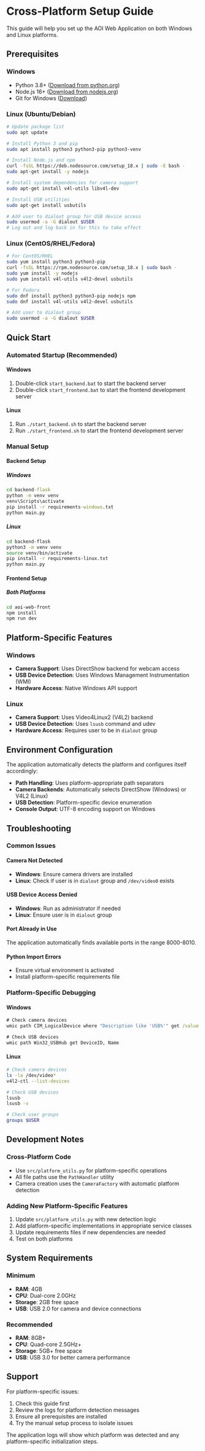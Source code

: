 # Cross-Platform Setup Guide

This guide will help you set up the AOI Web Application on both Windows and Linux platforms.

## Prerequisites

### Windows
- Python 3.8+ ([Download from python.org](https://www.python.org/downloads/))
- Node.js 16+ ([Download from nodejs.org](https://nodejs.org/))
- Git for Windows ([Download](https://git-scm.com/download/win))

### Linux (Ubuntu/Debian)
```bash
# Update package list
sudo apt update

# Install Python 3 and pip
sudo apt install python3 python3-pip python3-venv

# Install Node.js and npm
curl -fsSL https://deb.nodesource.com/setup_18.x | sudo -E bash -
sudo apt-get install -y nodejs

# Install system dependencies for camera support
sudo apt-get install v4l-utils libv4l-dev

# Install USB utilities
sudo apt-get install usbutils

# Add user to dialout group for USB device access
sudo usermod -a -G dialout $USER
# Log out and log back in for this to take effect
```

### Linux (CentOS/RHEL/Fedora)
```bash
# For CentOS/RHEL
sudo yum install python3 python3-pip
curl -fsSL https://rpm.nodesource.com/setup_18.x | sudo bash -
sudo yum install -y nodejs
sudo yum install v4l-utils v4l2-devel usbutils

# For Fedora
sudo dnf install python3 python3-pip nodejs npm
sudo dnf install v4l-utils v4l2-devel usbutils

# Add user to dialout group
sudo usermod -a -G dialout $USER
```

## Quick Start

### Automated Startup (Recommended)

#### Windows
1. Double-click `start_backend.bat` to start the backend server
2. Double-click `start_frontend.bat` to start the frontend development server

#### Linux
1. Run `./start_backend.sh` to start the backend server
2. Run `./start_frontend.sh` to start the frontend development server

### Manual Setup

#### Backend Setup

##### Windows
```cmd
cd backend-flask
python -m venv venv
venv\Scripts\activate
pip install -r requirements-windows.txt
python main.py
```

##### Linux
```bash
cd backend-flask
python3 -m venv venv
source venv/bin/activate
pip install -r requirements-linux.txt
python main.py
```

#### Frontend Setup

##### Both Platforms
```bash
cd aoi-web-front
npm install
npm run dev
```

## Platform-Specific Features

### Windows
- **Camera Support**: Uses DirectShow backend for webcam access
- **USB Device Detection**: Uses Windows Management Instrumentation (WMI)
- **Hardware Access**: Native Windows API support

### Linux
- **Camera Support**: Uses Video4Linux2 (V4L2) backend
- **USB Device Detection**: Uses `lsusb` command and udev
- **Hardware Access**: Requires user to be in `dialout` group

## Environment Configuration

The application automatically detects the platform and configures itself accordingly:

- **Path Handling**: Uses platform-appropriate path separators
- **Camera Backends**: Automatically selects DirectShow (Windows) or V4L2 (Linux)
- **USB Detection**: Platform-specific device enumeration
- **Console Output**: UTF-8 encoding support on Windows

## Troubleshooting

### Common Issues

#### Camera Not Detected
- **Windows**: Ensure camera drivers are installed
- **Linux**: Check if user is in `dialout` group and `/dev/video0` exists

#### USB Device Access Denied
- **Windows**: Run as administrator if needed
- **Linux**: Ensure user is in `dialout` group

#### Port Already in Use
The application automatically finds available ports in the range 8000-8010.

#### Python Import Errors
- Ensure virtual environment is activated
- Install platform-specific requirements file

### Platform-Specific Debugging

#### Windows
```cmd
# Check camera devices
wmic path CIM_LogicalDevice where "Description like 'USB%'" get /value

# Check USB devices
wmic path Win32_USBHub get DeviceID, Name
```

#### Linux
```bash
# Check camera devices
ls -la /dev/video*
v4l2-ctl --list-devices

# Check USB devices
lsusb
lsusb -v

# Check user groups
groups $USER
```

## Development Notes

### Cross-Platform Code
- Use `src/platform_utils.py` for platform-specific operations
- All file paths use the `PathHandler` utility
- Camera creation uses the `CameraFactory` with automatic platform detection

### Adding New Platform-Specific Features
1. Update `src/platform_utils.py` with new detection logic
2. Add platform-specific implementations in appropriate service classes
3. Update requirements files if new dependencies are needed
4. Test on both platforms

## System Requirements

### Minimum
- **RAM**: 4GB
- **CPU**: Dual-core 2.0GHz
- **Storage**: 2GB free space
- **USB**: USB 2.0 for camera and device connections

### Recommended
- **RAM**: 8GB+
- **CPU**: Quad-core 2.5GHz+
- **Storage**: 5GB+ free space
- **USB**: USB 3.0 for better camera performance

## Support

For platform-specific issues:
1. Check this guide first
2. Review the logs for platform detection messages
3. Ensure all prerequisites are installed
4. Try the manual setup process to isolate issues

The application logs will show which platform was detected and any platform-specific initialization steps.